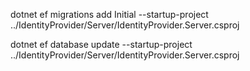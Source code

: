 dotnet ef migrations add Initial  --startup-project ../IdentityProvider/Server/IdentityProvider.Server.csproj



dotnet ef database update --startup-project ../IdentityProvider/Server/IdentityProvider.Server.csproj